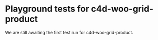 # Playground tests for c4d-woo-grid-product
We are still awaiting the first test run for c4d-woo-grid-product.
